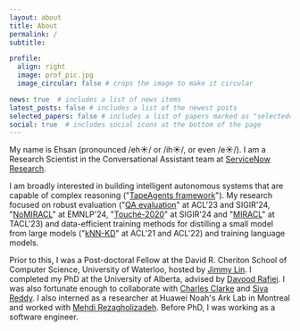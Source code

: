 ```yaml
---
layout: about
title: About
permalink: /
subtitle: 

profile:
  align: right
  image: prof_pic.jpg
  image_circular: false # crops the image to make it circular

news: true  # includes a list of news items
latest_posts: false # includes a list of the newest posts
selected_papers: false # includes a list of papers marked as "selected={true}"
social: true  # includes social icons at the bottom of the page
---
```


My name is Ehsan (pronounced /eh☀️/ or /ih☀️/, or even /e☀️/).
I am a Research Scientist in the Conversational Assistant team at [ServiceNow Research](https://www.servicenow.com/research/).

I am broadly interested in building intelligent autonomous systems that are capable of complex reasoning ("[TapeAgents framework](https://github.com/ServiceNow/TapeAgents/)").
My research focused on robust evaluation ("[QA evaluation](https://aclanthology.org/2023.acl-long.307/)" at ACL'23 and SIGIR'24, "[NoMIRACL](https://aclanthology.org/2024.findings-emnlp.730/)" at EMNLP'24, "[Touché-2020](https://arxiv.org/abs/2407.07790)" at SIGIR'24 and "[MIRACL](http://miracl.ai/)" at TACL'23) 
and data-efficient training methods for distilling a small model from large models ("[kNN-KD](https://aclanthology.org/2021.findings-acl.309/)" at ACL'21 and ACL'22) and training language models.

Prior to this, I was a Post-doctoral Fellow at the David R. Cheriton School of Computer Science, University of Waterloo, hosted by [Jimmy Lin](https://cs.uwaterloo.ca/~jimmylin/).
I completed my PhD at the University of Alberta, advised by [Davood Rafiei](https://cs.ualberta.ca/~drafiei/).
I was also fortunate enough to collaborate with [Charles Clarke](https://plg.uwaterloo.ca/~claclark/) and [Siva Reddy](https://sivareddy.in/).
I also interned as a researcher at Huawei Noah's Ark Lab in Montreal and worked with [Mehdi Rezagholizadeh](https://ca.linkedin.com/in/mehdi-rezagholizadeh-61212346).
Before PhD, I was working as a software engineer.
